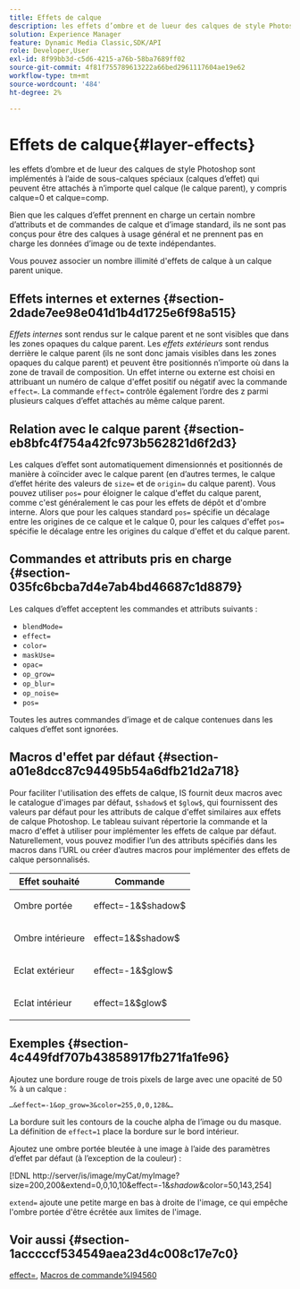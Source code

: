```yaml
---
title: Effets de calque
description: les effets d’ombre et de lueur des calques de style Photoshop sont implémentés à l’aide de sous-calques spéciaux (calques d’effet) qui peuvent être attachés à n’importe quel calque (le calque parent), y compris calque=0 et calque=comp.
solution: Experience Manager
feature: Dynamic Media Classic,SDK/API
role: Developer,User
exl-id: 8f99bb3d-c5d6-4215-a76b-58ba7689ff02
source-git-commit: 4f81f755789613222a66bed2961117604ae19e62
workflow-type: tm+mt
source-wordcount: '484'
ht-degree: 2%

---
```


# Effets de calque{#layer-effects}

les effets d’ombre et de lueur des calques de style Photoshop sont implémentés à l’aide de sous-calques spéciaux (calques d’effet) qui peuvent être attachés à n’importe quel calque (le calque parent), y compris calque=0 et calque=comp.

Bien que les calques d’effet prennent en charge un certain nombre d’attributs et de commandes de calque et d’image standard, ils ne sont pas conçus pour être des calques à usage général et ne prennent pas en charge les données d’image ou de texte indépendantes.

Vous pouvez associer un nombre illimité d&#39;effets de calque à un calque parent unique.

## Effets internes et externes {#section-2dade7ee98e041d1b4d1725e6f98a515}

*Effets internes* sont rendus sur le calque parent et ne sont visibles que dans les zones opaques du calque parent. Les *effets extérieurs* sont rendus derrière le calque parent (ils ne sont donc jamais visibles dans les zones opaques du calque parent) et peuvent être positionnés n’importe où dans la zone de travail de composition. Un effet interne ou externe est choisi en attribuant un numéro de calque d&#39;effet positif ou négatif avec la commande `effect=`. La commande `effect=` contrôle également l’ordre des z parmi plusieurs calques d’effet attachés au même calque parent.

## Relation avec le calque parent {#section-eb8bfc4f754a42fc973b562821d6f2d3}

Les calques d’effet sont automatiquement dimensionnés et positionnés de manière à coïncider avec le calque parent (en d’autres termes, le calque d’effet hérite des valeurs de `size=` et de `origin=` du calque parent). Vous pouvez utiliser `pos=` pour éloigner le calque d&#39;effet du calque parent, comme c&#39;est généralement le cas pour les effets de dépôt et d&#39;ombre interne. Alors que pour les calques standard `pos=` spécifie un décalage entre les origines de ce calque et le calque 0, pour les calques d&#39;effet `pos=` spécifie le décalage entre les origines du calque d&#39;effet et du calque parent.

## Commandes et attributs pris en charge {#section-035fc6bcba7d4e7ab4bd46687c1d8879}

Les calques d’effet acceptent les commandes et attributs suivants :

* `blendMode=`
* `effect=`
* `color=`
* `maskUse=`
* `opac=`
* `op_grow=`
* `op_blur=`
* `op_noise=`
* `pos=`

Toutes les autres commandes d’image et de calque contenues dans les calques d’effet sont ignorées.

## Macros d&#39;effet par défaut {#section-a01e8dcc87c94495b54a6dfb21d2a718}

Pour faciliter l&#39;utilisation des effets de calque, IS fournit deux macros avec le catalogue d&#39;images par défaut, `$shadow$` et `$glow$`, qui fournissent des valeurs par défaut pour les attributs de calque d&#39;effet similaires aux effets de calque Photoshop. Le tableau suivant répertorie la commande et la macro d&#39;effet à utiliser pour implémenter les effets de calque par défaut. Naturellement, vous pouvez modifier l’un des attributs spécifiés dans les macros dans l’URL ou créer d’autres macros pour implémenter des effets de calque personnalisés.

<table id="table_8089C41AD1F24223A58C7DD8F4DDF73C"> 
 <thead> 
  <tr> 
   <th class="entry"> <b> Effet souhaité </b> </th> 
   <th class="entry"> Commande <b></b> </th> 
  </tr> 
 </thead>
 <tbody> 
  <tr> 
   <td> <p> Ombre portée </p> </td> 
   <td> <p> <span class="codeph"> effect=-1&amp;$shadow$</span> </p> </td> 
  </tr> 
  <tr> 
   <td> <p> Ombre intérieure </p> </td> 
   <td> <p> <span class="codeph"> effect=1&amp;$shadow$</span> </p> </td> 
  </tr> 
  <tr> 
   <td> <p> Eclat extérieur </p> </td> 
   <td> <p> <span class="codeph"> effect=-1&amp;$glow$</span> </p> </td> 
  </tr> 
  <tr> 
   <td> <p> Eclat intérieur </p> </td> 
   <td> <p> <span class="codeph"> effect=1&amp;$glow$</span> </p> </td> 
  </tr> 
 </tbody> 
</table>

## Exemples {#section-4c449fdf707b43858917fb271fa1fe96}

Ajoutez une bordure rouge de trois pixels de large avec une opacité de 50 % à un calque :

`…&effect=-1&op_grow=3&color=255,0,0,128&…`

La bordure suit les contours de la couche alpha de l’image ou du masque. La définition de `effect=1` place la bordure sur le bord intérieur.

Ajoutez une ombre portée bleutée à une image à l’aide des paramètres d’effet par défaut (à l’exception de la couleur) :

[!DNL http://server/is/image/myCat/myImage?size=200,200&extend=0,0,10,10&effect=-1&$shadow$&color=50,143,254]

`extend=` ajoute une petite marge en bas à droite de l&#39;image, ce qui empêche l&#39;ombre portée d&#39;être écrêtée aux limites de l&#39;image.

## Voir aussi {#section-1acccccf534549aea23d4c008c17e7c0}

[effect=](../../../../../is-api/http-ref/image-serving-api-ref/c-http-protocol-reference/c-command-reference/r-effect.md#reference-b1296c4afed047fb921bbc1e33752135), [Macros de commande%l94560](../../../../../is-api/http-ref/image-serving-api-ref/c-http-protocol-reference/c-syntax-and-features/r-is-http-command-macros.md#reference-ea2a9571c65a46da83eca27d0013cbf9)
